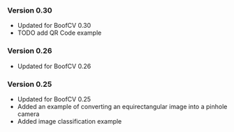 ### Version 0.30

* Updated for BoofCV 0.30
* TODO add QR Code example

### Version 0.26

* Updated for BoofCV 0.26

### Version 0.25

* Updated for BoofCV 0.25
* Added an example of converting an equirectangular image into a pinhole camera
* Added image classification example